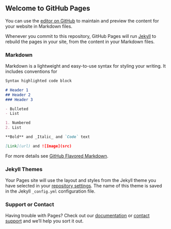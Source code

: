 ## Welcome to GitHub Pages

<script type="module" src="https://unpkg.com/esp-web-tools@10/dist/web/install-button.js?module"></script>

<esp-web-install-button manifest="https://dzurikmiroslav.github.io/esp32-evse/web-tools/manifest-esp32devkitc.json"></esp-web-install-button>


You can use the [editor on GitHub](https://github.com/dzurikmiroslav/esp32-evse/edit/gh-pages/index.md) to maintain and preview the content for your website in Markdown files.

Whenever you commit to this repository, GitHub Pages will run [Jekyll](https://jekyllrb.com/) to rebuild the pages in your site, from the content in your Markdown files.

### Markdown

Markdown is a lightweight and easy-to-use syntax for styling your writing. It includes conventions for

```markdown
Syntax highlighted code block

# Header 1
## Header 2
### Header 3

- Bulleted
- List

1. Numbered
2. List

**Bold** and _Italic_ and `Code` text

[Link](url) and ![Image](src)
```

For more details see [GitHub Flavored Markdown](https://guides.github.com/features/mastering-markdown/).

### Jekyll Themes

Your Pages site will use the layout and styles from the Jekyll theme you have selected in your [repository settings](https://github.com/dzurikmiroslav/esp32-evse/settings). The name of this theme is saved in the Jekyll `_config.yml` configuration file.

### Support or Contact

Having trouble with Pages? Check out our [documentation](https://docs.github.com/categories/github-pages-basics/) or [contact support](https://github.com/contact) and we’ll help you sort it out.

